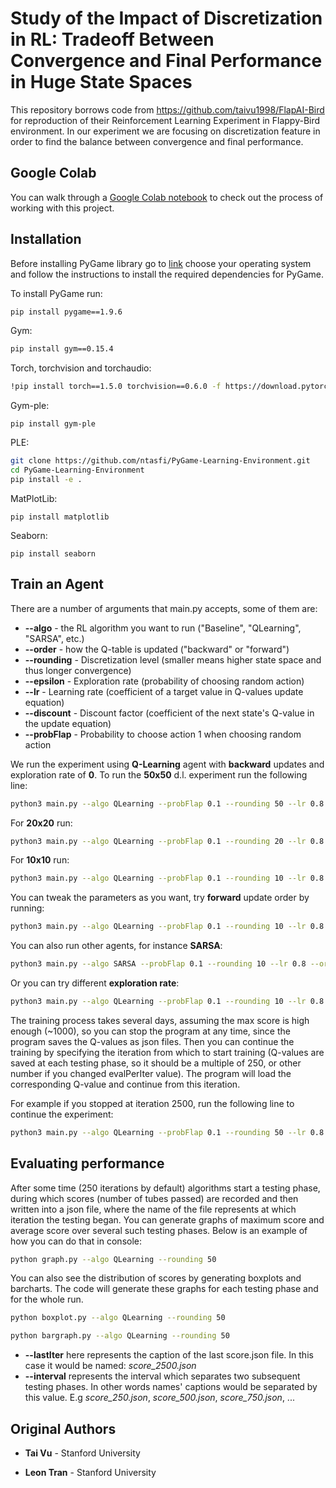# Study of the Impact of Discretization in RL: Tradeoff Between Convergence and Final Performance in Huge State Spaces

This repository borrows code from https://github.com/taivu1998/FlapAI-Bird for reproduction of their Reinforcement Learning Experiment in Flappy-Bird environment. In our experiment we are focusing on discretization feature in order to find the balance between convergence and final performance.

## Google Colab

You can walk through a [Google Colab notebook](https://colab.research.google.com/drive/1lMExzNABtF8oMpOh3EqbLdoTjHE_09fG?authuser=1#scrollTo=XB0YesYbfMvx) to check out the process of working with this project.

## Installation

Before installing PyGame library go to [link](https://www.pygame.org/wiki/Compilation) choose your operating system and follow the instructions to install the required dependencies for PyGame.

To install PyGame run:
```bash
pip install pygame==1.9.6
```
 
Gym:
```bash
pip install gym==0.15.4
```
 
Torch, torchvision and torchaudio:
```bash
!pip install torch==1.5.0 torchvision==0.6.0 -f https://download.pytorch.org/whl/torch_stable.html
```
 
Gym-ple:
```
pip install gym-ple
```
 
PLE:
```bash
git clone https://github.com/ntasfi/PyGame-Learning-Environment.git
cd PyGame-Learning-Environment
pip install -e .
```

MatPlotLib:
```
pip install matplotlib
```

Seaborn:
```
pip install seaborn
```

## Train an Agent

There are a number of arguments that main.py accepts, some of them are:

* **--algo** - the RL algorithm you want to run ("Baseline", "QLearning", "SARSA", etc.)
* **--order** - how the Q-table is updated ("backward" or "forward")
* **--rounding** - Discretization level (smaller means higher state space and thus longer convergence)
* **--epsilon** - Exploration rate (probability of choosing random action)
* **--lr** - Learning rate (coefficient of a target value in Q-values update equation)
* **--discount** - Discount factor (coefficient of the next state's Q-value in the update equation)
* **--probFlap** - Probability to choose action 1 when choosing random action

We run the experiment using **Q-Learning** agent with **backward** updates and exploration rate of **0**.
To run the **50x50** d.l. experiment run the following line:
```bash
python3 main.py --algo QLearning --probFlap 0.1 --rounding 50 --lr 0.8 --order backward --epsilon 0
```
For **20x20** run:
```bash
python3 main.py --algo QLearning --probFlap 0.1 --rounding 20 --lr 0.8 --order backward --epsilon 0
```
For **10x10** run:
```bash
python3 main.py --algo QLearning --probFlap 0.1 --rounding 10 --lr 0.8 --order backward --epsilon 0
```

You can tweak the parameters as you want, try **forward** update order by running:
```bash
python3 main.py --algo QLearning --probFlap 0.1 --rounding 10 --lr 0.8 --order forward --epsilon 0
```

You can also run other agents, for instance **SARSA**:
```bash
python3 main.py --algo SARSA --probFlap 0.1 --rounding 10 --lr 0.8 --order forward --epsilon 0
```

Or you can try different **exploration rate**:
```bash
python3 main.py --algo QLearning --probFlap 0.1 --rounding 10 --lr 0.8 --order forward --epsilon 0.1
```

The training process takes several days, assuming the max score is high enough (~1000), so you can stop the program at any time, since the program saves the Q-values as json files. Then you can continue the training by specifying the iteration from which to start training (Q-values are saved at each testing phase, so it should be a multiple of 250, or other number if you changed evalPerIter value). The program will load the corresponding Q-value and continue from this iteration.

For example if you stopped at iteration 2500, run the following line to continue the experiment:
```bash
python3 main.py --algo QLearning --probFlap 0.1 --rounding 50 --lr 0.8 --order backward --epsilon 0 --startIter 2500
```

## Evaluating performance

After some time (250 iterations by default) algorithms start a testing phase, during which scores (number of tubes passed) are recorded and then written into a json file, where the name of the file represents at which iteration the testing began. You can generate graphs of maximum score and average score over several such testing phases. Below is an example of how you can do that in console:

```bash
python graph.py --algo QLearning --rounding 50
```

You can also see the distribution of scores by generating boxplots and barcharts. The code will generate these graphs for each testing phase and for the whole run.

```bash
python boxplot.py --algo QLearning --rounding 50
```

```bash
python bargraph.py --algo QLearning --rounding 50
```

* **--lastIter** here represents the caption of the last score.json file. In this case it would be named: *score_2500.json*
* **--interval** represents the interval which separates two subsequent testing phases. In other words names' captions would be separated by this value. E.g *score_250.json*, *score_500.json*, *score_750.json*, ...

## Original Authors

* **Tai Vu** - Stanford University

* **Leon Tran** - Stanford University

